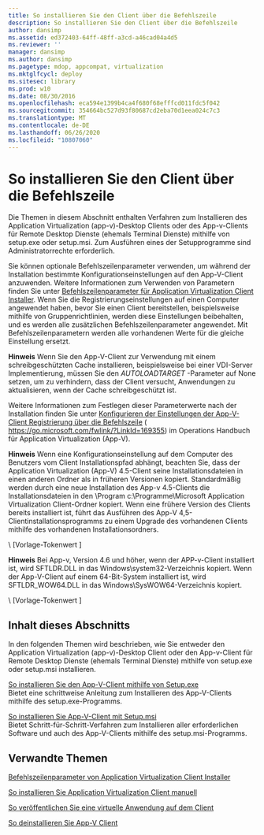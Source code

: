 ```yaml
---
title: So installieren Sie den Client über die Befehlszeile
description: So installieren Sie den Client über die Befehlszeile
author: dansimp
ms.assetid: ed372403-64ff-48ff-a3cd-a46cad04a4d5
ms.reviewer: ''
manager: dansimp
ms.author: dansimp
ms.pagetype: mdop, appcompat, virtualization
ms.mktglfcycl: deploy
ms.sitesec: library
ms.prod: w10
ms.date: 08/30/2016
ms.openlocfilehash: eca594e1399b4ca4f680f68efffcd011fdc5f042
ms.sourcegitcommit: 354664bc527d93f80687cd2eba70d1eea024c7c3
ms.translationtype: MT
ms.contentlocale: de-DE
ms.lasthandoff: 06/26/2020
ms.locfileid: "10807060"
---
```

# So installieren Sie den Client über die Befehlszeile


Die Themen in diesem Abschnitt enthalten Verfahren zum Installieren des Application Virtualization (app-v)-Desktop Clients oder des App-v-Clients für Remote Desktop Dienste (ehemals Terminal Dienste) mithilfe von setup.exe oder setup.msi. Zum Ausführen eines der Setupprogramme sind Administratorrechte erforderlich.

Sie können optionale Befehlszeilenparameter verwenden, um während der Installation bestimmte Konfigurationseinstellungen auf den App-V-Client anzuwenden. Weitere Informationen zum Verwenden von Parametern finden Sie unter [Befehlszeilenparameter für Application Virtualization Client Installer](application-virtualization-client-installer-command-line-parameters.md). Wenn Sie die Registrierungseinstellungen auf einen Computer angewendet haben, bevor Sie einen Client bereitstellen, beispielsweise mithilfe von Gruppenrichtlinien, werden diese Einstellungen beibehalten, und es werden alle zusätzlichen Befehlszeilenparameter angewendet. Mit Befehlszeilenparametern werden alle vorhandenen Werte für die gleiche Einstellung ersetzt.

**Hinweis**  Wenn Sie den App-V-Client zur Verwendung mit einem schreibgeschützten Cache installieren, beispielsweise bei einer VDI-Server Implementierung, müssen Sie den *AUTOLOADTARGET* -Parameter auf None setzen, um zu verhindern, dass der Client versucht, Anwendungen zu aktualisieren, wenn der Cache schreibgeschützt ist.

 

Weitere Informationen zum Festlegen dieser Parameterwerte nach der Installation finden Sie unter [Konfigurieren der Einstellungen der App-V-Client Registrierung über die Befehlszeile](https://go.microsoft.com/fwlink/?LinkId=169355) ( https://go.microsoft.com/fwlink/?LinkId=169355) im Operations Handbuch für Application Virtualization (App-V).

**Hinweis**  Wenn eine Konfigurationseinstellung auf dem Computer des Benutzers vom Client Installationspfad abhängt, beachten Sie, dass der Application Virtualization (App-V) 4.5-Client seine Installationsdateien in einen anderen Ordner als in früheren Versionen kopiert. Standardmäßig werden durch eine neue Installation des App-v 4.5-Clients die Installationsdateien in den \\Program c:\\Programme\\Microsoft Application Virtualization Client-Ordner kopiert. Wenn eine frühere Version des Clients bereits installiert ist, führt das Ausführen des App-V 4,5-Clientinstallationsprogramms zu einem Upgrade des vorhandenen Clients mithilfe des vorhandenen Installationsordners.

 

\ [Vorlage-Tokenwert \]

**Hinweis**  Bei App-v, Version 4.6 und höher, wenn der APP-v-Client installiert ist, wird SFTLDR.DLL in das Windows\\system32-Verzeichnis kopiert. Wenn der App-V-Client auf einem 64-Bit-System installiert ist, wird SFTLDR\_WOW64.DLL in das Windows\\SysWOW64-Verzeichnis kopiert.

 

\ [Vorlage-Tokenwert \]

## Inhalt dieses Abschnitts


In den folgenden Themen wird beschrieben, wie Sie entweder den Application Virtualization (app-v)-Desktop Client oder den App-v-Client für Remote Desktop Dienste (ehemals Terminal Dienste) mithilfe von setup.exe oder setup.msi installieren.

<a href="" id="how-to-install-the-app-v-client-by-using-setup-exe"></a>[So installieren Sie den App-V-Client mithilfe von Setup.exe](how-to-install-the-app-v-client-by-using-setupexe-new.md)  
Bietet eine schrittweise Anleitung zum Installieren des App-V-Clients mithilfe des setup.exe-Programms.

<a href="" id="how-to-install-the-app-v-client-by-using-setup-msi"></a>[So installieren Sie App-V-Client mit Setup.msi](how-to-install-the-app-v-client-by-using-setupmsi-new.md)  
Bietet Schritt-für-Schritt-Verfahren zum Installieren aller erforderlichen Software und auch des App-V-Clients mithilfe des setup.msi-Programms.

## Verwandte Themen


[Befehlszeilenparameter von Application Virtualization Client Installer](application-virtualization-client-installer-command-line-parameters.md)

[So installieren Sie Application Virtualization Client manuell](how-to-manually-install-the-application-virtualization-client.md)

[So veröffentlichen Sie eine virtuelle Anwendung auf dem Client](how-to-publish-a-virtual-application-on-the-client.md)

[So deinstallieren Sie App-V Client](how-to-uninstall-the-app-v-client.md)

 

 





